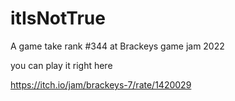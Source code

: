 # itIsNotTrue
A game take rank #344 at Brackeys game jam 2022

you can play it right here

https://itch.io/jam/brackeys-7/rate/1420029
